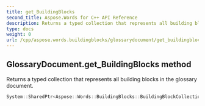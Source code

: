 ```yaml
---
title: get_BuildingBlocks
second_title: Aspose.Words for C++ API Reference
description: Returns a typed collection that represents all building blocks in the glossary document. 
type: docs
weight: 0
url: /cpp/aspose.words.buildingblocks/glossarydocument/get_buildingblocks/
---
```

## GlossaryDocument.get_BuildingBlocks method


Returns a typed collection that represents all building blocks in the glossary document.

```cpp
System::SharedPtr<Aspose::Words::BuildingBlocks::BuildingBlockCollection> Aspose::Words::BuildingBlocks::GlossaryDocument::get_BuildingBlocks()
```

